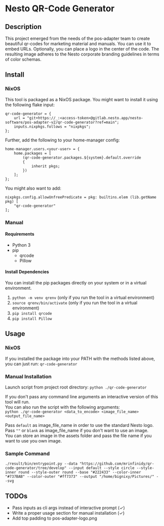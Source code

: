 # Nesto QR-Code Generator

## Description
This project emerged from the needs of the pos-adapter team to create beautiful qr-codes for marketing material and manuals.
You can use it to embed URLs. Optionally, you can place a logo in the center of the code.
The resulting image adheres to the Nesto corporate branding guidelines in terms of color schemas.

## Install 

### NixOS
This tool is packaged as a NixOS package. You might want to install it using the following flake input:

```
qr-code-generator = {
    url = "git+https://_:<access-token>@gitlab.nesto.app/nesto-software/pos-adapter-v2/qr-code-generator?ref=main";
    inputs.nixpkgs.follows = "nixpkgs";
};
```

Further, add the following to your home-manager config:

```
home-manager.users.<your-user> = {
    home.packages = [
        (qr-code-generator.packages.${system}.default.override
        {
            inherit pkgs;
        })
    ];
};
```

You might also want to add:

```
nixpkgs.config.allowUnfreePredicate = pkg: builtins.elem (lib.getName pkg) [
    "qr-code-generator"
];
```

### Manual
#### Requirements
- Python 3
- pip
    - qrcode
    - Pillow

#### Install Dependencies
You can install the pip packages directly on your system or in a virtual environment.
1) `python -m venv qrenv` (only if you run the tool in a virtual environment)
2) `source qrenv/bin/activate` (only if you run the tool in a virtual environment)
3) `pip install qrcode`
4) `pip install Pillow`

## Usage

### NixOS
If you installed the package into your PATH with the methods listed above, you can just run: `qr-code-generator`
### Manual Installation
Launch script from project root directory:
`python ./qr-code-generator`

If you don't pass any command line arguments an interactive version of this tool will run.\
You can also run the script with the following arguments:\
`python ./qr-code-generator <data_to_encode> <image_file_name> <output_file_name>`

Pass `default` as image_file_name in order to use the standard Nesto logo.\
Pass `""` or `blank` as image_file_name if you don't want to use an image.\
You can store an image in the assets folder and pass the file name if you want to use you own image.

### Sample Command
`./result/bin/entrypoint.py --data "https://github.com/mrinfinidy/qr-code-generator/tree/develop" --input default --style circle --style-inner round --style-outer round --base "#222433" --color-inner "#737BAB" --color-outer "#ff7373" --output "/home/bignixy/Pictures/" --svg`

## TODOs

- Pass inputs as cli args instead of interactive prompt (&check;)
- Write a proper usage section for manual installation (&check;)
- Add top padding to pos-adapter-logo.png
